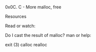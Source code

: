 0x0C. C - More malloc, free

Resources


Read or watch:

Do I cast the result of malloc?
man or help:

exit (3)
calloc
realloc
